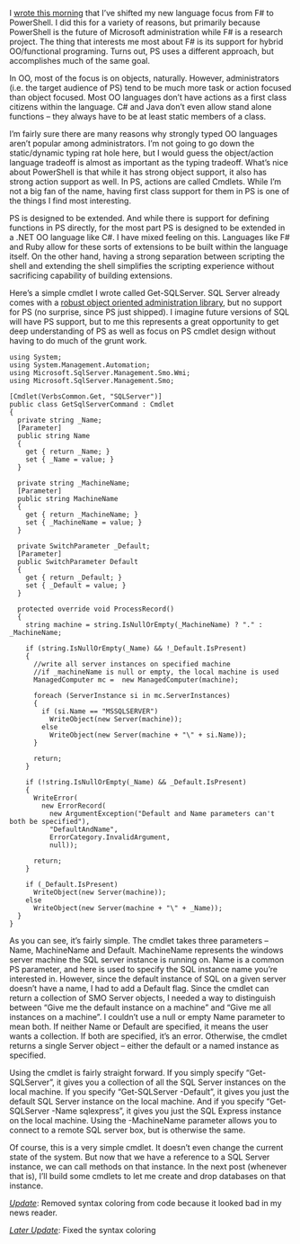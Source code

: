 I [wrote this
morning](http://devhawk.net/2007/02/06/Morning+Coffee+25.aspx) that I’ve
shifted my new language focus from F\# to PowerShell. I did this for a
variety of reasons, but primarily because PowerShell is the future of
Microsoft administration while F\# is a research project. The thing that
interests me most about F\# is its support for hybrid OO/functional
programing. Turns out, PS uses a different approach, but accomplishes
much of the same goal.

In OO, most of the focus is on objects, naturally. However,
administrators (i.e. the target audience of PS) tend to be much more
task or action focused than object focused. Most OO languages don’t have
actions as a first class citizens within the language. C\# and Java
don’t even allow stand alone functions – they always have to be at least
static members of a class.

I’m fairly sure there are many reasons why strongly typed OO languages
aren’t popular among administrators. I’m not going to go down the
static/dynamic typing rat hole here, but I would guess the object/action
language tradeoff is almost as important as the typing tradeoff. What’s
nice about PowerShell is that while it has strong object support, it
also has strong action support as well. In PS, actions are called
Cmdlets. While I’m not a big fan of the name, having first class support
for them in PS is one of the things I find most interesting.

PS is designed to be extended. And while there is support for defining
functions in PS directly, for the most part PS is designed to be
extended in a .NET OO language like C\#. I have mixed feeling on this.
Languages like F\# and Ruby allow for these sorts of extensions to be
built within the language itself. On the other hand, having a strong
separation between scripting the shell and extending the shell
simplifies the scripting experience without sacrificing capability of
building extensions.

Here’s a simple cmdlet I wrote called Get-SQLServer. SQL Server already
comes with a [robust object oriented administration
library](http://msdn2.microsoft.com/en-us/library/ms162169.aspx), but no
support for PS (no surprise, since PS just shipped). I imagine future
versions of SQL will have PS support, but to me this represents a great
opportunity to get deep understanding of PS as well as focus on PS
cmdlet design without having to do much of the grunt work.

``` {.brush:csharp}
using System;
using System.Management.Automation;
using Microsoft.SqlServer.Management.Smo.Wmi;
using Microsoft.SqlServer.Management.Smo; 

[Cmdlet(VerbsCommon.Get, "SQLServer")]
public class GetSqlServerCommand : Cmdlet
{
  private string _Name;
  [Parameter]
  public string Name
  {
    get { return _Name; }
    set { _Name = value; }
  }

  private string _MachineName;
  [Parameter]
  public string MachineName
  {
    get { return _MachineName; }
    set { _MachineName = value; }
  }

  private SwitchParameter _Default;
  [Parameter]
  public SwitchParameter Default
  {
    get { return _Default; }
    set { _Default = value; }
  }

  protected override void ProcessRecord()
  {
    string machine = string.IsNullOrEmpty(_MachineName) ? "." : _MachineName;

    if (string.IsNullOrEmpty(_Name) && !_Default.IsPresent)
    {
      //write all server instances on specified machine
      //if _machineName is null or empty, the local machine is used
      ManagedComputer mc =  new ManagedComputer(machine);

      foreach (ServerInstance si in mc.ServerInstances)
      {
        if (si.Name == "MSSQLSERVER")
          WriteObject(new Server(machine));
        else
          WriteObject(new Server(machine + "\" + si.Name));
      }

      return;
    }

    if (!string.IsNullOrEmpty(_Name) && _Default.IsPresent)
    {
      WriteError(
        new ErrorRecord(
          new ArgumentException("Default and Name parameters can't both be specified"),
          "DefaultAndName",
          ErrorCategory.InvalidArgument,
          null));

      return;
    }

    if (_Default.IsPresent)
      WriteObject(new Server(machine));
    else
      WriteObject(new Server(machine + "\" + _Name));
  }
}
```

As you can see, it’s fairly simple. The cmdlet takes three parameters –
Name, MachineName and Default. MachineName represents the windows server
machine the SQL server instance is running on. Name is a common PS
parameter, and here is used to specify the SQL instance name you’re
interested in. However, since the default instance of SQL on a given
server doesn’t have a name, I had to add a Default flag. Since the
cmdlet can return a collection of SMO Server objects, I needed a way to
distinguish between “Give me the default instance on a machine” and
“Give me all instances on a machine”. I couldn’t use a null or empty
Name parameter to mean both. If neither Name or Default are specified,
it means the user wants a collection. If both are specified, it’s an
error. Otherwise, the cmdlet returns a single Server object – either the
default or a named instance as specified.

Using the cmdlet is fairly straight forward. If you simply specify
“Get-SQLServer”, it gives you a collection of all the SQL Server
instances on the local machine. If you specify “Get-SQLServer -Default”,
it gives you just the default SQL Server instance on the local machine.
And if you specify “Get-SQLServer -Name sqlexpress”, it gives you just
the SQL Express instance on the local machine. Using the -MachineName
parameter allows you to connect to a remote SQL server box, but is
otherwise the same.

Of course, this is a very simple cmdlet. It doesn’t even change the
current state of the system. But now that we have a reference to a SQL
Server instance, we can call methods on that instance. In the next post
(whenever that is), I’ll build some cmdlets to let me create and drop
databases on that instance.

*<span style="text-decoration: underline;">Update</span>*: Removed
syntax coloring from code because it looked bad in my news reader.

*<span style="text-decoration: underline;">Later Update</span>*: Fixed
the syntax coloring
